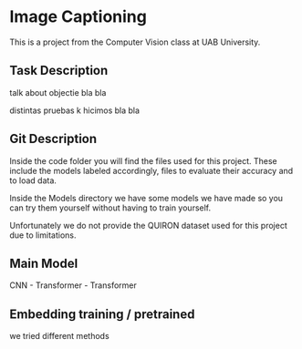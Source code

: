 # Image Captioning
This is a project from the Computer Vision class at UAB University.

## Task Description
talk about objectie bla bla

distintas pruebas k hicimos bla bla

## Git Description
Inside the code folder you will find the files used for this project.
These include the models labeled accordingly, files to evaluate their
accuracy and to load data. 

Inside the Models directory we have some models we have made so you can 
try them yourself without having to train yourself.

Unfortunately we do not provide the QUIRON dataset used for this project 
due to limitations.

## Main Model
CNN - Transformer - Transformer

## Embedding training / pretrained
we tried different methods
